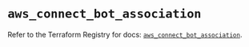 # `aws_connect_bot_association`

Refer to the Terraform Registry for docs: [`aws_connect_bot_association`](https://registry.terraform.io/providers/hashicorp/aws/5.60.0/docs/resources/connect_bot_association).
